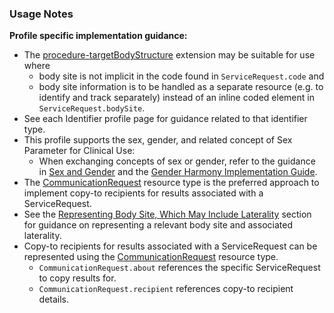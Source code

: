 ### Usage Notes

**Profile specific implementation guidance:**
- The [procedure-targetBodyStructure](http://hl7.org/fhir/R4/extension-procedure-targetbodystructure.html) extension may be suitable for use where
   - body site is not implicit in the code found in `ServiceRequest.code` and  
   - body site information is to be handled as a separate resource (e.g. to identify and track separately) instead of an inline coded element in `ServiceRequest.bodySite`. 
- See each Identifier profile page for guidance related to that identifier type.
- This profile supports the sex, gender, and related concept of Sex Parameter for Clinical Use:
   - When exchanging concepts of sex or gender, refer to the guidance in [Sex and Gender](sexgender.html) and the [Gender Harmony Implementation Guide](http://hl7.org/xprod/ig/uv/gender-harmony/).
- The [CommunicationRequest](https://www.hl7.org/fhir/r4/communicationrequest.html) resource type is the preferred approach to implement copy-to recipients for results associated with a ServiceRequest.
- See the [Representing Body Site, Which May Include Laterality](generalguidance.html#representing-body-site-which-may-include-laterality) section for guidance on representing a relevant body site and associated laterality.
- Copy-to recipients for results associated with a ServiceRequest can be represented using the [CommunicationRequest](https://www.hl7.org/fhir/r4/communicationrequest.html) resource type. 
   - `CommunicationRequest.about` references the specific ServiceRequest to copy results for.
   - `CommunicationRequest.recipient` references copy-to recipient details.

